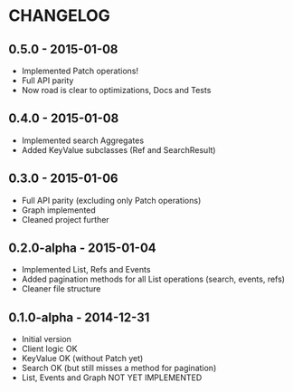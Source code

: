 # CHANGELOG

## 0.5.0 - 2015-01-08

- Implemented Patch operations!
- Full API parity
- Now road is clear to optimizations, Docs and Tests

## 0.4.0 - 2015-01-08

- Implemented search Aggregates
- Added KeyValue subclasses (Ref and SearchResult)

## 0.3.0 - 2015-01-06

- Full API parity (excluding only Patch operations)
- Graph implemented
- Cleaned project further

## 0.2.0-alpha - 2015-01-04

- Implemented List, Refs and Events
- Added pagination methods for all List operations (search, events, refs)
- Cleaner file structure

## 0.1.0-alpha - 2014-12-31

- Initial version
- Client logic OK
- KeyValue OK (without Patch yet)
- Search OK (but still misses a method for pagination)
- List, Events and Graph NOT YET IMPLEMENTED